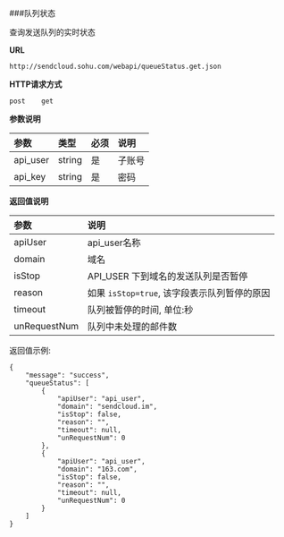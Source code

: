 
###队列状态

查询发送队列的实时状态    

**URL**    
```
http://sendcloud.sohu.com/webapi/queueStatus.get.json
```    
    
**HTTP请求方式**    
```
post    get
```
    
**参数说明**    
    
|参数|类型|必须|说明|
|:---|:---|:---|:---|
|api_user|string|是|子账号|
|api_key|string|是|密码|
    
**返回值说明**    

|参数|说明|
|:---|:---|
|apiUser|api_user名称|
|domain|域名|
|isStop|API_USER 下到域名的发送队列是否暂停|
|reason|如果 `isStop=true`, 该字段表示队列暂停的原因|
|timeout|队列被暂停的时间, 单位:秒|
|unRequestNum|队列中未处理的邮件数|
    
返回值示例:
```  
{
    "message": "success",
    "queueStatus": [
        {
            "apiUser": "api_user",
            "domain": "sendcloud.im",
            "isStop": false,
            "reason": "",
            "timeout": null,
            "unRequestNum": 0
        },
        {
            "apiUser": "api_user",
            "domain": "163.com",
            "isStop": false,
            "reason": "",
            "timeout": null,
            "unRequestNum": 0
        }
    ]
}
```
